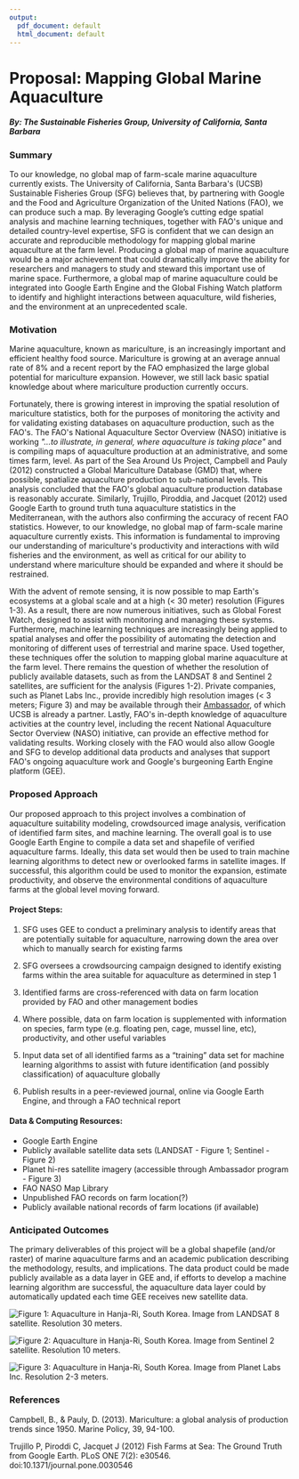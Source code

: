 ```yaml
---
output:
  pdf_document: default
  html_document: default
---
```

# Proposal: Mapping Global Marine Aquaculture
##### By: The Sustainable Fisheries Group, University of California, Santa Barbara

### Summary
To our knowledge, no global map of farm-scale marine aquaculture currently exists. The University of California, Santa Barbara's (UCSB) Sustainable Fisheries Group (SFG) believes that, by partnering with Google and the Food and Agriculture Organization of the United Nations (FAO), we can produce such a map. By leveraging Google’s cutting edge spatial analysis and machine learning techniques, together with FAO's unique and detailed country-level expertise, SFG is confident that we can design an accurate and reproducible methodology for mapping global marine aquaculture at the farm level. Producing a global map of marine aquaculture would be a major achievement that could dramatically improve the ability for researchers and managers to study and steward this important use of marine space. Furthermore, a global map of marine aquaculture could be integrated into Google Earth Engine and the Global Fishing Watch platform to identify and highlight interactions between aquaculture, wild fisheries, and the environment at an unprecedented scale.

### Motivation
Marine aquaculture, known as mariculture, is an increasingly important and efficient healthy food source. Mariculture is growing at an average annual rate of 8% and a recent report by the FAO emphasized the large global potential for mariculture expansion. However, we still lack basic spatial knowledge about where mariculture production currently occurs.

Fortunately, there is growing interest in improving the spatial resolution of mariculture statistics, both for the purposes of monitoring the activity and for validating existing databases on aquaculture production, such as the FAO's. The FAO's National Aquaculture Sector Overview (NASO) initiative is working *"...to illustrate, in general, where aquaculture is taking place"* and is compiling maps of aquaculture production at an administrative, and some times farm, level. As part of the Sea Around Us Project, Campbell and Pauly (2012) constructed a Global Mariculture Database (GMD) that, where possible, spatialize aquaculture production to sub-national levels. This analysis concluded that the FAO's global aquaculture production database is reasonably accurate. Similarly, Trujillo, Piroddia, and Jacquet (2012) used Google Earth to ground truth tuna aquaculture statistics in the Mediterranean, with the authors also confirming the accuracy of recent FAO statistics. However, to our knowledge, no global map of farm-scale marine aquaculture currently exists. This information is fundamental to improving our understanding of mariculture's productivity and interactions with wild fisheries and the environment, as well as critical for our ability to understand where mariculture should be expanded and where it should be restrained.

With the advent of remote sensing, it is now possible to map Earth's ecosystems at a global scale and at a high (< 30 meter) resolution (Figures 1-3). As a result, there are now numerous initiatives, such as Global Forest Watch, designed to assist with monitoring and managing these systems. Furthermore, machine learning techniques are increasingly being applied to spatial analyses and offer the possibility of automating the detection and monitoring of different uses of terrestrial and marine space. Used together, these techniques offer the solution to mapping global marine aquaculture at the farm level. There remains the question of whether the resolution of publicly available datasets, such as from the LANDSAT 8 and Sentinel 2 satellites, are sufficient for the analysis (Figures 1-2). Private companies, such as Planet Labs Inc., provide incredibly high resolution images (< 3 meters; Figure 3) and may be available through their [Ambassador](https://www.planet.com/markets/ambassador-signup/), of which UCSB is already a partner. Lastly, FAO's in-depth knowledge of aquaculture activities at the country level, including the recent National Aquaculture Sector Overview (NASO) initiative, can provide an effective method for validating results. Working closely with the FAO would also allow Google and SFG to develop additional data products and analyses that support FAO's ongoing aquaculture work and Google's burgeoning Earth Engine platform (GEE).

### Proposed Approach
Our proposed approach to this project involves a combination of aquaculture suitability modeling, crowdsourced image analysis, verification of identified farm sites, and machine learning. The overall goal is to use Google Earth Engine to compile a data set and shapefile of verified aquaculture farms. Ideally, this data set would then be used to train machine learning algorithms to detect new or overlooked farms in satellite images. If successful, this algorithm could be used to monitor the expansion, estimate productivity, and observe the environmental conditions of aquaculture farms at the global level moving forward.

#### Project Steps:

1.	SFG uses GEE to conduct a preliminary analysis to identify areas that are potentially suitable for aquaculture, narrowing down the area over which to manually search for existing farms

2. SFG oversees a crowdsourcing campaign designed to identify existing farms within the area suitable for aquaculture as determined in step 1

3. Identified farms are cross-referenced with data on farm location provided by FAO and other management bodies

4. Where possible, data on farm location is supplemented with information on species, farm type (e.g. floating pen, cage, mussel line, etc), productivity, and other useful variables

5. Input data set of all identified farms as a “training” data set for machine learning algorithms to assist with future identification (and possibly classification) of aquaculture globally

6. Publish results in a peer-reviewed journal, online via Google Earth Engine, and through a FAO technical report

#### Data & Computing Resources:
+ Google Earth Engine
+ Publicly available satellite data sets (LANDSAT - Figure 1; Sentinel - Figure 2)
+ Planet hi-res satellite imagery (accessible through Ambassador program - Figure 3)
+ FAO NASO Map Library
+ Unpublished FAO records on farm location(?)
+ Publicly available national records of farm locations (if available)

### Anticipated Outcomes
The primary deliverables of this project will be a global shapefile (and/or raster) of marine aquaculture farms and an academic publication describing the methodology, results, and implications. The data product could be made publicly available as a data layer in GEE and, if efforts to develop a machine learning algorithm are successful, the aquaculture data layer could by automatically updated each time GEE receives new satellite data.


![Figure 1: Aquaculture in Hanja-Ri, South Korea. Image from LANDSAT 8 satellite. Resolution 30 meters.](korea-aqua-landsat8.png)

![Figure 2: Aquaculture in Hanja-Ri, South Korea. Image from Sentinel 2 satellite. Resolution 10 meters.](korea-aqua-sentinel2.png)

![Figure 3: Aquaculture in Hanja-Ri, South Korea. Image from Planet Labs Inc. Resolution 2-3 meters.](korea-aqua-planet.jpeg)

### References
Campbell, B., & Pauly, D. (2013). Mariculture: a global analysis of production trends since 1950. Marine Policy, 39, 94-100.

Trujillo P, Piroddi C, Jacquet J (2012) Fish Farms at Sea: The Ground Truth from Google Earth. PLoS ONE 7(2): e30546. doi:10.1371/journal.pone.0030546
